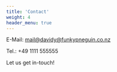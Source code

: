 ```yaml
---
title: 'Contact'
weight: 4
header_menu: true
---
```

E-Mail: [mail@davidy@funkypneguin.co.nz](mailto:davidy@funkypenguin.co.nz)

Tel.: +49 1111 555555

Let us get in-touch!
